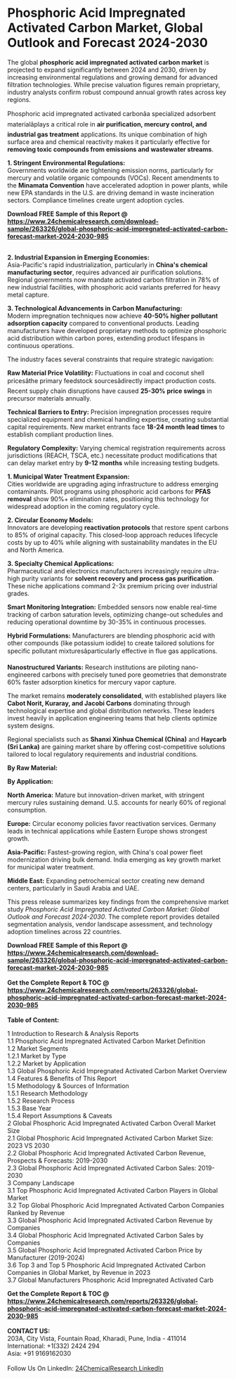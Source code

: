 <h1>Phosphoric Acid Impregnated Activated Carbon Market, Global Outlook and Forecast 2024-2030</h1><p>The global <strong>phosphoric acid impregnated activated carbon market</strong> is projected to expand significantly between 2024 and 2030, driven by increasing environmental regulations and growing demand for advanced filtration technologies. While precise valuation figures remain proprietary, industry analysts confirm robust compound annual growth rates across key regions.</p><p>Phosphoric acid impregnated activated carbonâa specialized adsorbent materialâplays a critical role in <strong>air purification, mercury control, and industrial gas treatment</strong> applications. Its unique combination of high surface area and chemical reactivity makes it particularly effective for <strong>removing toxic compounds from emissions and wastewater streams</strong>.</p><p><strong>1. Stringent Environmental Regulations:</strong><br>
Governments worldwide are tightening emission norms, particularly for mercury and volatile organic compounds (VOCs). Recent amendments to the <strong>Minamata Convention</strong> have accelerated adoption in power plants, while new EPA standards in the U.S. are driving demand in waste incineration sectors. Compliance timelines create urgent adoption cycles.</p><div><b>Download FREE Sample of this Report @ 
            <a href="https://www.24chemicalresearch.com/download-sample/263326/global-phosphoric-acid-impregnated-activated-carbon-forecast-market-2024-2030-985">
            https://www.24chemicalresearch.com/download-sample/263326/global-phosphoric-acid-impregnated-activated-carbon-forecast-market-2024-2030-985</a></b></div><br><p><strong>2. Industrial Expansion in Emerging Economies:</strong><br>
Asia-Pacific's rapid industrialization, particularly in <strong>China's chemical manufacturing sector</strong>, requires advanced air purification solutions. Regional governments now mandate activated carbon filtration in 78% of new industrial facilities, with phosphoric acid variants preferred for heavy metal capture.</p><p><strong>3. Technological Advancements in Carbon Manufacturing:</strong><br>
Modern impregnation techniques now achieve <strong>40-50% higher pollutant adsorption capacity</strong> compared to conventional products. Leading manufacturers have developed proprietary methods to optimize phosphoric acid distribution within carbon pores, extending product lifespans in continuous operations.</p><p>The industry faces several constraints that require strategic navigation:</p><p><strong>Raw Material Price Volatility:</strong> Fluctuations in coal and coconut shell pricesâthe primary feedstock sourcesâdirectly impact production costs. Recent supply chain disruptions have caused <strong>25-30% price swings</strong> in precursor materials annually.</p><p><strong>Technical Barriers to Entry:</strong> Precision impregnation processes require specialized equipment and chemical handling expertise, creating substantial capital requirements. New market entrants face <strong>18-24 month lead times</strong> to establish compliant production lines.</p><p><strong>Regulatory Complexity:</strong> Varying chemical registration requirements across jurisdictions (REACH, TSCA, etc.) necessitate product modifications that can delay market entry by <strong>9-12 months</strong> while increasing testing budgets.</p><p><strong>1. Municipal Water Treatment Expansion:</strong><br>
Cities worldwide are upgrading aging infrastructure to address emerging contaminants. Pilot programs using phosphoric acid carbons for <strong>PFAS removal</strong> show 90%+ elimination rates, positioning this technology for widespread adoption in the coming regulatory cycle.</p><p><strong>2. Circular Economy Models:</strong><br>
Innovators are developing <strong>reactivation protocols</strong> that restore spent carbons to 85% of original capacity. This closed-loop approach reduces lifecycle costs by up to 40% while aligning with sustainability mandates in the EU and North America.</p><p><strong>3. Specialty Chemical Applications:</strong><br>
Pharmaceutical and electronics manufacturers increasingly require ultra-high purity variants for <strong>solvent recovery and process gas purification</strong>. These niche applications command 2-3x premium pricing over industrial grades.</p><p><strong>Smart Monitoring Integration:</strong> Embedded sensors now enable real-time tracking of carbon saturation levels, optimizing change-out schedules and reducing operational downtime by 30-35% in continuous processes.</p><p><strong>Hybrid Formulations:</strong> Manufacturers are blending phosphoric acid with other compounds (like potassium iodide) to create tailored solutions for specific pollutant mixturesâparticularly effective in flue gas applications.</p><p><strong>Nanostructured Variants:</strong> Research institutions are piloting nano-engineered carbons with precisely tuned pore geometries that demonstrate 60% faster adsorption kinetics for mercury vapor capture.</p><p>The market remains <strong>moderately consolidated</strong>, with established players like <strong>Cabot Norit, Kuraray, and Jacobi Carbons</strong> dominating through technological expertise and global distribution networks. These leaders invest heavily in application engineering teams that help clients optimize system designs.</p><p>Regional specialists such as <strong>Shanxi Xinhua Chemical (China)</strong> and <strong>Haycarb (Sri Lanka)</strong> are gaining market share by offering cost-competitive solutions tailored to local regulatory requirements and industrial conditions.</p><p><strong>By Raw Material:</strong></p><p><strong>By Application:</strong></p><p><strong>North America:</strong> Mature but innovation-driven market, with stringent mercury rules sustaining demand. U.S. accounts for nearly 60% of regional consumption.</p><p><strong>Europe:</strong> Circular economy policies favor reactivation services. Germany leads in technical applications while Eastern Europe shows strongest growth.</p><p><strong>Asia-Pacific:</strong> Fastest-growing region, with China's coal power fleet modernization driving bulk demand. India emerging as key growth market for municipal water treatment.</p><p><strong>Middle East:</strong> Expanding petrochemical sector creating new demand centers, particularly in Saudi Arabia and UAE.</p><p>This press release summarizes key findings from the comprehensive market study <em>Phosphoric Acid Impregnated Activated Carbon Market: Global Outlook and Forecast 2024-2030</em>. The complete report provides detailed segmentation analysis, vendor landscape assessment, and technology adoption timelines across 22 countries.</p><div><b>Download FREE Sample of this Report @ 
            <a href="https://www.24chemicalresearch.com/download-sample/263326/global-phosphoric-acid-impregnated-activated-carbon-forecast-market-2024-2030-985">
            https://www.24chemicalresearch.com/download-sample/263326/global-phosphoric-acid-impregnated-activated-carbon-forecast-market-2024-2030-985</a></b></div><br><div><b>Get the Complete Report & TOC @ 
            <a href="https://www.24chemicalresearch.com/reports/263326/global-phosphoric-acid-impregnated-activated-carbon-forecast-market-2024-2030-985">
            https://www.24chemicalresearch.com/reports/263326/global-phosphoric-acid-impregnated-activated-carbon-forecast-market-2024-2030-985</a></b></div><br>
            <b>Table of Content:</b><p>1 Introduction to Research & Analysis Reports<br />
    1.1 Phosphoric Acid Impregnated Activated Carbon Market Definition<br />
    1.2 Market Segments<br />
        1.2.1 Market by Type<br />
        1.2.2 Market by Application<br />
    1.3 Global Phosphoric Acid Impregnated Activated Carbon Market Overview<br />
    1.4 Features & Benefits of This Report<br />
    1.5 Methodology & Sources of Information<br />
        1.5.1 Research Methodology<br />
        1.5.2 Research Process<br />
        1.5.3 Base Year<br />
        1.5.4 Report Assumptions & Caveats<br />
2 Global Phosphoric Acid Impregnated Activated Carbon Overall Market Size<br />
    2.1 Global Phosphoric Acid Impregnated Activated Carbon Market Size: 2023 VS 2030<br />
    2.2 Global Phosphoric Acid Impregnated Activated Carbon Revenue, Prospects & Forecasts: 2019-2030<br />
    2.3 Global Phosphoric Acid Impregnated Activated Carbon Sales: 2019-2030<br />
3 Company Landscape<br />
    3.1 Top Phosphoric Acid Impregnated Activated Carbon Players in Global Market<br />
    3.2 Top Global Phosphoric Acid Impregnated Activated Carbon Companies Ranked by Revenue<br />
    3.3 Global Phosphoric Acid Impregnated Activated Carbon Revenue by Companies<br />
    3.4 Global Phosphoric Acid Impregnated Activated Carbon Sales by Companies<br />
    3.5 Global Phosphoric Acid Impregnated Activated Carbon Price by Manufacturer (2019-2024)<br />
    3.6 Top 3 and Top 5 Phosphoric Acid Impregnated Activated Carbon Companies in Global Market, by Revenue in 2023<br />
    3.7 Global Manufacturers Phosphoric Acid Impregnated Activated Carb</p><div><b>Get the Complete Report & TOC @ 
            <a href="https://www.24chemicalresearch.com/reports/263326/global-phosphoric-acid-impregnated-activated-carbon-forecast-market-2024-2030-985">
            https://www.24chemicalresearch.com/reports/263326/global-phosphoric-acid-impregnated-activated-carbon-forecast-market-2024-2030-985</a></b></div><br><b>CONTACT US:</b><br>
            203A, City Vista, Fountain Road, Kharadi, Pune, India - 411014<br>
            International: +1(332) 2424 294<br>
            Asia: +91 9169162030 <br><br>
            Follow Us On LinkedIn: <a href="https://www.linkedin.com/company/24chemicalresearch/">24ChemicalResearch LinkedIn</a>